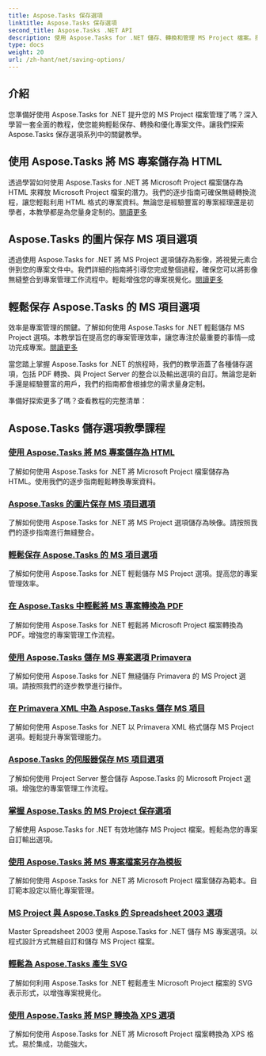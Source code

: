 ```yaml
---
title: Aspose.Tasks 保存選項
linktitle: Aspose.Tasks 保存選項
second_title: Aspose.Tasks .NET API
description: 使用 Aspose.Tasks for .NET 儲存、轉換和管理 MS Project 檔案。探索 HTML、圖像、PDF、Primavera、模板等的逐步教學。
type: docs
weight: 20
url: /zh-hant/net/saving-options/
---
```


## 介紹

您準備好使用 Aspose.Tasks for .NET 提升您的 MS Project 檔案管理了嗎？深入學習一套全面的教程，使您能夠輕鬆保存、轉換和優化專案文件。讓我們探索 Aspose.Tasks 保存選項系列中的關鍵教學。

## 使用 Aspose.Tasks 將 MS 專案儲存為 HTML

透過學習如何使用 Aspose.Tasks for .NET 將 Microsoft Project 檔案儲存為 HTML 來釋放 Microsoft Project 檔案的潛力。我們的逐步指南可確保無縫轉換流程，讓您輕鬆利用 HTML 格式的專案資料。無論您是經驗豐富的專案經理還是初學者，本教學都是為您量身定制的。[閱讀更多](./html-save-options/)

## Aspose.Tasks 的圖片保存 MS 項目選項

透過使用 Aspose.Tasks for .NET 將 MS Project 選項儲存為影像，將視覺元素合併到您的專案文件中。我們詳細的指南將引導您完成整個過程，確保您可以將影像無縫整合到專案管理工作流程中。輕鬆增強您的專案視覺化。[閱讀更多](./image-save-options/)

## 輕鬆保存 Aspose.Tasks 的 MS 項目選項

效率是專案管理的關鍵。了解如何使用 Aspose.Tasks for .NET 輕鬆儲存 MS Project 選項。本教學旨在提高您的專案管理效率，讓您專注於最重要的事情—成功完成專案。[閱讀更多](./mpp-save-options/)

當您踏上掌握 Aspose.Tasks for .NET 的旅程時，我們的教學涵蓋了各種儲存選項，包括 PDF 轉換、與 Project Server 的整合以及輸出選項的自訂。無論您是新手還是經驗豐富的用戶，我們的指南都會根據您的需求量身定制。

準備好探索更多了嗎？查看教程的完整清單：

## Aspose.Tasks 儲存選項教學課程
### [使用 Aspose.Tasks 將 MS 專案儲存為 HTML](./html-save-options/)
了解如何使用 Aspose.Tasks for .NET 將 Microsoft Project 檔案儲存為 HTML。使用我們的逐步指南輕鬆轉換專案資料。
### [Aspose.Tasks 的圖片保存 MS 項目選項](./image-save-options/)
了解如何使用 Aspose.Tasks for .NET 將 MS Project 選項儲存為映像。請按照我們的逐步指南進行無縫整合。
### [輕鬆保存 Aspose.Tasks 的 MS 項目選項](./mpp-save-options/)
了解如何使用 Aspose.Tasks for .NET 輕鬆儲存 MS Project 選項。提高您的專案管理效率。
### [在 Aspose.Tasks 中輕鬆將 MS 專案轉換為 PDF](./pdf-save-options/)
了解如何使用 Aspose.Tasks for .NET 輕鬆將 Microsoft Project 檔案轉換為 PDF。增強您的專案管理工作流程。
### [使用 Aspose.Tasks 儲存 MS 專案選項 Primavera](./primavera-save-options/)
了解如何使用 Aspose.Tasks for .NET 無縫儲存 Primavera 的 MS Project 選項。請按照我們的逐步教學進行操作。
### [在 Primavera XML 中為 Aspose.Tasks 儲存 MS 項目](./primavera-xml-save-options/)
了解如何使用 Aspose.Tasks for .NET 以 Primavera XML 格式儲存 MS Project 選項。輕鬆提升專案管理能力。
### [Aspose.Tasks 的伺服器保存 MS 項目選項](./project-server-save-options/)
了解如何使用 Project Server 整合儲存 Aspose.Tasks 的 Microsoft Project 選項。增強您的專案管理工作流程。
### [掌握 Aspose.Tasks 的 MS Project 保存選項](./general-save-options/)
了解使用 Aspose.Tasks for .NET 有效地儲存 MS Project 檔案。輕鬆為您的專案自訂輸出選項。
### [使用 Aspose.Tasks 將 MS 專案檔案另存為模板](./save-template-options/)
了解如何使用 Aspose.Tasks for .NET 將 Microsoft Project 檔案儲存為範本。自訂範本設定以簡化專案管理。
### [MS Project 與 Aspose.Tasks 的 Spreadsheet 2003 選項](./spreadsheet-2003-save-options/)
Master Spreadsheet 2003 使用 Aspose.Tasks for .NET 儲存 MS 專案選項。以程式設計方式無縫自訂和儲存 MS Project 檔案。
### [輕鬆為 Aspose.Tasks 產生 SVG](./svg-options/)
了解如何利用 Aspose.Tasks for .NET 輕鬆產生 Microsoft Project 檔案的 SVG 表示形式，以增強專案視覺化。
### [使用 Aspose.Tasks 將 MSP 轉換為 XPS 選項](./xps-options/)
了解如何使用 Aspose.Tasks for .NET 將 Microsoft Project 檔案轉換為 XPS 格式。易於集成，功能強大。